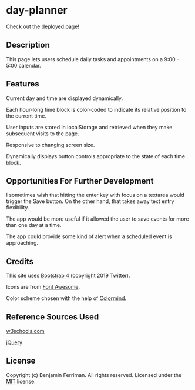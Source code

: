 # day-planner

Check out the [deployed page](https://bferriman.github.io/day-planner/)!

## Description

This page lets users schedule daily tasks and appointments on a 9:00 - 5:00 calendar.

## Features

Current day and time are displayed dynamically.

Each hour-long time block is color-coded to indicate its relative position to the current time.

User inputs are stored in localStorage and retrieved when they make subsequent visits to the page.

Responsive to changing screen size.

Dynamically displays button controls appropriate to the state of each time block.

## Opportunities For Further Development

I sometimes wish that hitting the enter key with focus on a textarea would trigger the Save button. On the other hand, that takes away text entry flexibility.

The app would be more useful if it allowed the user to save events for more than one day at a time.

The app could provide some kind of alert when a scheduled event is approaching.

## Credits

This site uses [Bootstrap 4](https://getbootstrap.com/) (copyright 2019 Twitter).

Icons are from [Font Awesome](https://fontawesome.com/).

Color scheme chosen with the help of [Colormind](http://colormind.io/).

## Reference Sources Used

[w3schools.com](https://www.w3schools.com/)

[jQuery](https://jquery.com/)


## License

Copyright (c) Benjamin Ferriman. All rights reserved.
Licensed under the [MIT](https://github.com/bferriman/portfolio/blob/master/LICENSE.txt) license.
